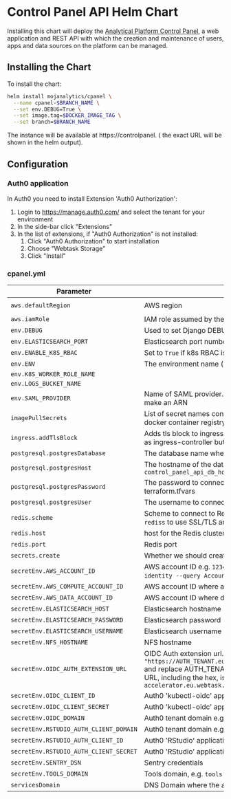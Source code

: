 # Control Panel API Helm Chart

Installing this chart will deploy the [Analytical Platform Control Panel](https://github.com/ministryofjustice/analytics-platform-control-panel), a web
application and REST API with which the creation and maintenance of users, apps
and data sources on the platform can be managed.


## Installing the Chart

To install the chart:

```bash
helm install mojanalytics/cpanel \
  --name cpanel-$BRANCH_NAME \
  --set env.DEBUG=True \
  --set image.tag=$DOCKER_IMAGE_TAG \
  --set branch=$BRANCH_NAME
```

The instance will be available at https://controlpanel.<ServicesDomain> (
the exact URL will be shown in the helm output).


## Configuration

### Auth0 application

In Auth0 you need to install Extension 'Auth0 Authorization':

1. Login to https://manage.auth0.com/ and select the tenant for your environment
2. In the side-bar click "Extensions"
3. In the list of extensions, if "Auth0 Authorization" is not installed:
    1. Click "Auth0 Authorization" to start installation
    2. Choose "Webtask Storage"
    3. Click "Install"

### cpanel.yml

| Parameter  | Description     | Default |
| ---------- | --------------- | ------- |
| `aws.defaultRegion` | AWS region | `eu-west-1` |
| `aws.iamRole` | IAM role assumed by the instance running the API | |
| `env.DEBUG` | Used to set Django DEBUG mode | `False` |
| `env.ELASTICSEARCH_PORT` | Elasticsearch port number | `9243` |
| `env.ENABLE_K8S_RBAC` | Set to `True` if k8s RBAC is enabled | `False` |
| `env.ENV` | The environment name (`dev` or `alpha`) | |
| `env.K8S_WORKER_ROLE_NAME` | | |
| `env.LOGS_BUCKET_NAME` | | |
| `env.SAML_PROVIDER` | Name of SAML provider. Concatenated with `IAM_ARN_BASE:saml-provider/` to make an ARN | |
| `imagePullSecrets` | List of secret names containing the credentials to authenticate/pull from a docker container registry. | `[]` |
| `ingress.addTlsBlock` | Adds tls block to ingress resource. This needs to be `true` if you're using `nginx` as ingress-controller but it may need to be `false` for others (e.g. `traefik`) | `true` |
| `postgresql.postgresDatabase` | The database name where API data will be stored | |
| `postgresql.postgresHost` | The hostname of the database. Get it from terraform platform output `control_panel_api_db_host` | |
| `postgresql.postgresPassword` | The password to connect to the database with. Get it from the environment's terraform.tfvars | |
| `postgresql.postgresUser` | The username to connect to the database with | |
| `redis.scheme` | Scheme to connect to Redis cluster, can be `redis` for insecure connection or `rediss` to use SSL/TLS and encryption in-transit | `rediss` |
| `redis.host` | host for the Redis cluster, see "Primary endpoint" value in AWS EC | `""` |
| `redis.port` | Redis port | `"6379"` |
| `secrets.create` | Whether we should create Kubernetes secret resources with Helm. | `true` |
| `secretEnv.AWS_ACCOUNT_ID` | AWS account ID e.g. `123456789012`. Find this with e.g. `aws sts get-caller-identity --query Account --output text` (**DEPRECATED**) | `""` |
| `secretEnv.AWS_COMPUTE_ACCOUNT_ID` | AWS account ID where apps and tools run. | `""` |
| `secretEnv.AWS_DATA_ACCOUNT_ID` | AWS account ID where data sits. | `""` |
| `secretEnv.ELASTICSEARCH_HOST` | Elasticsearch hostname | `""` |
| `secretEnv.ELASTICSEARCH_PASSWORD` | Elasticsearch password | `""` |
| `secretEnv.ELASTICSEARCH_USERNAME` | Elasticsearch username | `""` |
| `secretEnv.NFS_HOSTNAME` | NFS hostname | |
| `secretEnv.OIDC_AUTH_EXTENSION_URL` | OIDC Auth extension url. See above for installing it. For the value, take `"https://AUTH_TENANT.eu.webtask.io/adf6e2f2b84784b57522e3b19dfc9201/api"` and replace AUTH_TENANT with your Auth0 tenant name. The rest of the URL, including the hex, is fixed e.g. `"https://gds-accelerator.eu.webtask.io/adf6e2f2b84784b57522e3b19dfc9201/api"` | `""` |
| `secretEnv.OIDC_CLIENT_ID` | Auth0 'kubectl-oidc' application's client ID | `""` |
| `secretEnv.OIDC_CLIENT_SECRET` | Auth0 'kubectl-oidc' application's client secret | `""` |
| `secretEnv.OIDC_DOMAIN` | Auth0 tenant domain e.g. `dev-analytics-moj.eu.auth0.com` | `""` |
| `secretEnv.RSTUDIO_AUTH_CLIENT_DOMAIN` | Auth0 tenant domain e.g. `dev-analytics-moj.eu.auth0.com` | `""` |
| `secretEnv.RSTUDIO_AUTH_CLIENT_ID` | Auth0 'RStudio' application's client ID (see [../rstudio/README.md]) | `""` |
| `secretEnv.RSTUDIO_AUTH_CLIENT_SECRET` | Auth0 'RStudio' application's client secret (see [../rstudio/README.md]) | `""` |
| `secretEnv.SENTRY_DSN` | Sentry credentials | |
| `secretEnv.TOOLS_DOMAIN` | Tools domain, e.g. `tools.dev.mojanalytics.xyz` | `""` |
| `servicesDomain` | DNS Domain where the app will be hosted | |
